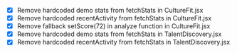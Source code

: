 - [x] Remove hardcoded demo stats from fetchStats in CultureFit.jsx
- [x] Remove hardcoded recentActivity from fetchStats in CultureFit.jsx
- [x] Remove fallback setScore(72) in analyze function in CultureFit.jsx
- [x] Remove hardcoded demo stats from fetchStats in TalentDiscovery.jsx
- [x] Remove hardcoded recentActivity from fetchStats in TalentDiscovery.jsx
